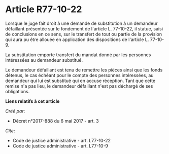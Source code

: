 # Article R77-10-22

Lorsque le juge fait droit à une demande de substitution à un demandeur défaillant présentée sur le fondement de l'article L.
77-10-22, il statue, saisi de conclusions en ce sens, sur le transfert de tout ou partie de la provision qui aura pu être
allouée en application des dispositions de l'article L. 77-10-9. 

La substitution emporte transfert du mandat donné par les personnes intéressées au demandeur substitué. 

Le demandeur défaillant est tenu de remettre les pièces ainsi que les fonds détenus, le cas échéant pour le compte des
personnes intéressées, au demandeur qui lui est substitué qui en accuse réception. Tant que cette remise n'a pas lieu, le
demandeur défaillant n'est pas déchargé de ses obligations.

**Liens relatifs à cet article**

_Créé par_:

  - Décret n°2017-888 du 6 mai 2017 - art. 3

_Cite_:

  - Code de justice administrative - art. L77-10-22
  - Code de justice administrative - art. L77-10-9
